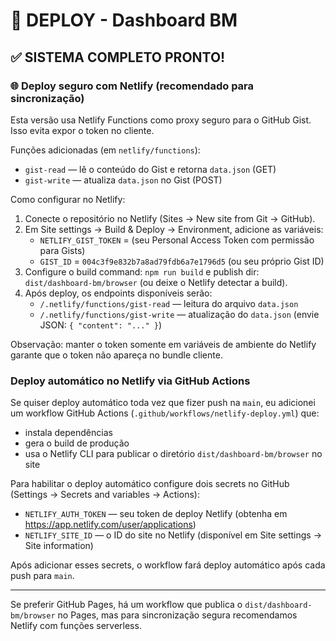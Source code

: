 # 🚀 DEPLOY - Dashboard BM

## ✅ SISTEMA COMPLETO PRONTO!

### 🌐 Deploy seguro com Netlify (recomendado para sincronização)

Esta versão usa Netlify Functions como proxy seguro para o GitHub Gist. Isso evita expor o token no cliente.

Funções adicionadas (em `netlify/functions`):
- `gist-read` — lê o conteúdo do Gist e retorna `data.json` (GET)
- `gist-write` — atualiza `data.json` no Gist (POST)

Como configurar no Netlify:
1. Conecte o repositório no Netlify (Sites → New site from Git → GitHub).
2. Em Site settings → Build & Deploy → Environment, adicione as variáveis:
   - `NETLIFY_GIST_TOKEN` = (seu Personal Access Token com permissão para Gists)
   - `GIST_ID` = `004c3f9e832b7a8ad79fdb6a7e1796d5` (ou seu próprio Gist ID)
3. Configure o build command: `npm run build` e publish dir: `dist/dashboard-bm/browser` (ou deixe o Netlify detectar a build).
4. Após deploy, os endpoints disponíveis serão:
   - `/.netlify/functions/gist-read` — leitura do arquivo `data.json`
   - `/.netlify/functions/gist-write` — atualização do `data.json` (envie JSON: `{ "content": "..." }`)

Observação: manter o token somente em variáveis de ambiente do Netlify garante que o token não apareça no bundle cliente.

### Deploy automático no Netlify via GitHub Actions

Se quiser deploy automático toda vez que fizer push na `main`, eu adicionei um workflow GitHub Actions (`.github/workflows/netlify-deploy.yml`) que:
- instala dependências
- gera o build de produção
- usa o Netlify CLI para publicar o diretório `dist/dashboard-bm/browser` no site

Para habilitar o deploy automático configure dois secrets no GitHub (Settings → Secrets and variables → Actions):
- `NETLIFY_AUTH_TOKEN` — seu token de deploy Netlify (obtenha em https://app.netlify.com/user/applications)
- `NETLIFY_SITE_ID` — o ID do site no Netlify (disponível em Site settings → Site information)

Após adicionar esses secrets, o workflow fará deploy automático após cada push para `main`.

---

Se preferir GitHub Pages, há um workflow que publica o `dist/dashboard-bm/browser` no Pages, mas para sincronização segura recomendamos Netlify com funções serverless.
